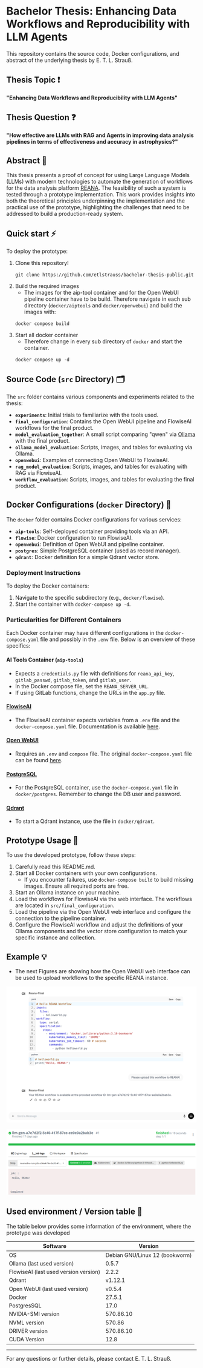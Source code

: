# Bachelor Thesis: Enhancing Data Workflows and Reproducibility with LLM Agents

This repository contains the source code, Docker configurations, and abstract of the underlying thesis by E. T. L. Strauß.

## Thesis Topic :exclamation:
**"Enhancing Data Workflows and Reproducibility with LLM Agents"**

## Thesis Question :question:
**"How effective are LLMs with RAG and Agents in improving data analysis pipelines in terms of effectiveness and accuracy in astrophysics?"**

## Abstract :book:
This thesis presents a proof of concept for using Large Language Models (LLMs) with modern technologies to automate the generation of workflows for the data analysis platform [REANA](https://reana.io/). The feasibility of such a system is tested through a prototype implementation. This work provides insights into both the theoretical principles underpinning the implementation and the practical use of the prototype, highlighting the challenges that need to be addressed to build a production-ready system.

## Quick start :zap:
To deploy the prototype:
1. Clone this repository!
   ```
   git clone https://github.com/etlstrauss/bachelor-thesis-public.git
   ```
2. Build the required images
   * The images for the aip-tool container and for the Open WebUI pipeline container have to be build. Therefore navigate in each sub directory (`docker/aiptools` and `docker/openwebui`) and build the images with:
   ```
   docker compose build
   ```
3. Start all docker container
   * Therefore change in every sub directory of `docker` and start the container.
   ```
   docker compose up -d
   ```


## Source Code (`src` Directory) :card_index_dividers:
The `src` folder contains various components and experiments related to the thesis:

- **`experiments`**: Initial trials to familiarize with the tools used.
- **`final_configuration`**: Contains the Open WebUI pipeline and FlowiseAI workflows for the final product.
- **`model_evaluation_together`**: A small script comparing "qwen" via [Ollama](https://ollama.com/) with the final product.
- **`ollama_model_evaluation`**: Scripts, images, and tables for evaluating via Ollama.
- **`openwebui`**: Examples of connecting Open WebUI to FlowiseAI.
- **`rag_model_evaluation`**: Scripts, images, and tables for evaluating with RAG via FlowiseAI.
- **`workflow_evaluation`**: Scripts, images, and tables for evaluating the final product.

## Docker Configurations (`docker` Directory) :whale:
The `docker` folder contains Docker configurations for various services:

- **`aip-tools`**: Self-deployed container providing tools via an API.
- **`flowise`**: Docker configuration to run FlowiseAI.
- **`openwebui`**: Definition of Open WebUI and pipeline container.
- **`postgres`**: Simple PostgreSQL container (used as record manager).
- **`qdrant`**: Docker definition for a simple Qdrant vector store.

### Deployment Instructions
To deploy the Docker containers:
1. Navigate to the specific subdirectory (e.g., `docker/flowise`).
2. Start the container with `docker-compose up -d`.

### Particularities for Different Containers
Each Docker container may have different configurations in the `docker-compose.yaml` file and possibly in the `.env` file. Below is an overview of these specifics:

#### AI Tools Container (`aip-tools`)
- Expects a `credentials.py` file with definitions for `reana_api_key`, `gitlab_passwd`, `gitlab_token`, and `gitlab_user`.
- In the Docker compose file, set the `REANA_SERVER_URL`.
- If using GitLab functions, change the URLs in the `app.py` file.

#### [FlowiseAI](https://flowiseai.com/)
- The FlowiseAI container expects variables from a `.env` file and the `docker-compose.yaml` file. Documentation is available [here](https://github.com/FlowiseAI/Flowise/tree/main/docker).

#### [Open WebUI](https://docs.openwebui.com/)
- Requires an `.env` and `compose` file. The original `docker-compose.yaml` file can be found [here](https://github.com/open-webui/open-webui/blob/main/docker-compose.yaml).

#### [PostgreSQL](https://www.postgresql.org/)
- For the PostgreSQL container, use the `docker-compose.yaml` file in `docker/postgres`. Remember to change the DB user and password.

#### [Qdrant](https://qdrant.tech/)
- To start a Qdrant instance, use the file in `docker/qdrant`.

## Prototype Usage :rocket:
To use the developed prototype, follow these steps:

1. Carefully read this README.md.
2. Start all Docker containers with your own configurations.
   - If you encounter failures, use `docker-compose build` to build missing images. Ensure all required ports are free.
3. Start an Ollama instance on your machine.
4. Load the workflows for FlowiseAI via the web interface. The workflows are located in `src/final_configuration`.
5. Load the pipeline via the Open WebUI web interface and configure the connection to the pipeline container.
6. Configure the FlowiseAI workflow and adjust the definitions of your Ollama components and the vector store configuration to match your specific instance and collection.

## Example :bulb:
- The next Figures are showing how the Open WebUI web interface can be used to upload workflows to the specific REANA instance.

![Open WebUI chat interface usage example](images/openwebui.png)

![Successfully run REANA workflow displayed via the web interface](images/reana-iterface.png)

## Used environment / Version table :bookmark:
The table below provides some information of the environment, where the prototype was developed

| Software      | Version       |
| ------------- | ------------- |
| OS            | Debian GNU/Linux 12 (bookworm) |
| Ollama (last used version) | 0.5.7 |
| FlowiseAI (last used version version) | 2.2.2 |
| Qdrant        | v1.12.1 |
| Open WebUI (last used version) | v0.5.4 |
| Docker        | 27.5.1 |
| PostgresSQL   | 17.0 |
| NVIDIA-SMI version  | 570.86.10 |
| NVML version        | 570.86 |
| DRIVER version      | 570.86.10 |
| CUDA Version        | 12.8 |



---

For any questions or further details, please contact E. T. L. Strauß.